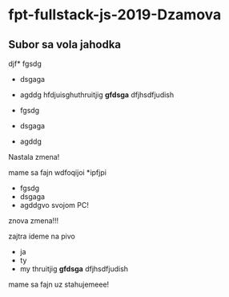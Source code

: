 # fpt-fullstack-js-2019-Dzamova

## Subor sa vola jahodka

djf* fgsdg
* dsgaga
* agddg
hfdjuisghuthruitjig **gfdsga** dfjhsdfjudish

* fgsdg
* dsgaga
* agddg

Nastala zmena!

mame sa fajn 
wdfoqijoi 
*ipfjpi

* fgsdg
* dsgaga
* agddgvo svojom PC!

znova zmena!!!

zajtra ideme na pivo
* ja
* ty
* my
thruitjig **gfdsga** dfjhsdfjudish

mame sa fajn
uz stahujemeee!

